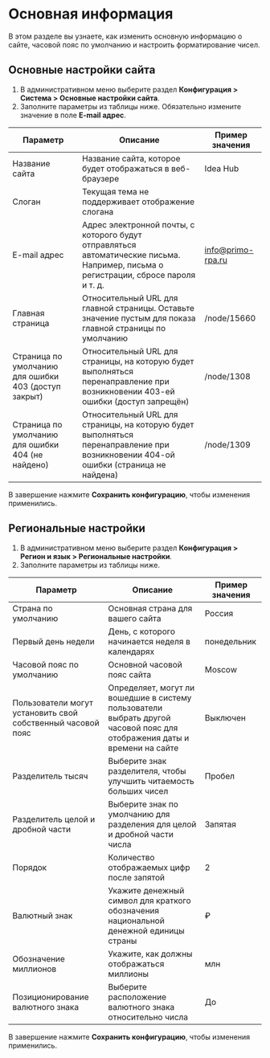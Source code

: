 # Основная информация

В этом разделе вы узнаете, как изменить основную информацию о сайте, часовой пояс по умолчанию и настроить форматирование чисел.

## Основные настройки сайта

1. В административном меню выберите раздел **Конфигурация > Система > Основные настройки сайта**.
1. Заполните параметры из таблицы ниже. Обязательно измените значение в поле **E-mail адрес**. 

| Параметр             |	Описание 	                        | Пример значения             |
| -------------------- | ---------------------------------- | ---------------------------------- |
| Название сайта       | Название сайта, которое будет отображаться в веб-браузере  | Idea Hub   |
| Слоган               | Текущая тема не поддерживает отображение слогана           |  |
| E-mail адрес         | Адрес электронной почты, с которого будут отправляться автоматические письма. Например, письма о регистрации, сбросе пароля и т. д. | info@primo-rpa.ru |
| Главная страница     | Относительный URL для главной страницы. Оставьте значение пустым для показа главной страницы по умолчанию | /node/15660 |
| Страница по умолчанию для ошибки 403 (доступ закрыт) | Относительный URL для страницы, на которую будет выполняться перенаправление при возникновении 403-ей ошибки (доступ запрещён) | /node/1308 |
| Страница по умолчанию для ошибки 404 (не найдено)    | Относительный URL для страницы, на которую будет выполняться перенаправление при возникновении 404-ой ошибки (страница не найдена) | /node/1309 |

В завершение нажмите **Сохранить конфигурацию**, чтобы изменения применились.


## Региональные настройки

1. В административном меню выберите раздел **Конфигурация > Регион и язык > Региональные настройки**.
1. Заполните параметры из таблицы ниже. 

| Параметр             |	Описание 	                        | Пример значения   |
| -------------------- | ---------------------------------- | --------------- |
| Страна по умолчанию  | Основная страна для вашего сайта   | Россия          |
| Первый день недели   | День, с которого начинается неделя в календарях | понедельник |
| Часовой пояс по умолчанию  | Основной часовой пояс сайта  | Moscow |
| Пользователи могут установить свой собственный часовой пояс | Определяет, могут ли вошедшие в систему пользователи выбрать другой часовой пояс для отображения даты и времени на сайте | Выключен |
| Разделитель тысяч    | Выберите знак разделителя, чтобы улучшить читаемость больших чисел | Пробел |
| Разделитель целой и дробной части | Выберите знак по умолчанию для разделения для целой и дробной части числа | Запятая |
| Порядок              | Количество отображаемых цифр после запятой | 2 |
| Валютный знак        | Укажите денежный символ для краткого обозначения национальной денежной единицы страны | ₽ |
| Обозначение миллионов | Укажите, как должны отображаться миллионы | млн |
| Позиционирование валютного знака | Выберите расположение валютного знака относительно числа | До |

В завершение нажмите **Сохранить конфигурацию**, чтобы изменения применились.
